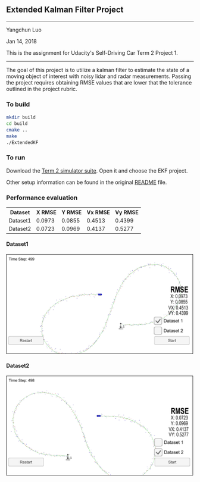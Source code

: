 ## Extended Kalman Filter Project
---
Yangchun Luo

Jan 14, 2018

This is the assignment for Udacity's Self-Driving Car Term 2 Project 1.

---

The goal of this project is to utilize a kalman filter to estimate the state of a moving object of interest with noisy lidar and radar measurements. Passing the project requires obtaining RMSE values that are lower that the tolerance outlined in the project rubric. 

### To build

```bash
mkdir build
cd build
cmake ..
make
./ExtendedKF
```

### To run

Download the [Term 2 simulator suite](https://github.com/udacity/self-driving-car-sim/releases). Open it and choose the EKF project.

Other setup information can be found in the original [README](README-orig.md) file.

### Performance evaluation

<table>
<tr><th>Dataset<th>X RMSE<th>Y RMSE<th>Vx RMSE<th>Vy RMSE
<tr><td>Dataset1<td>0.0973<td>0.0855<td>0.4513<td>0.4399
<tr><td>Dataset2<td>0.0723<td>0.0969<td>0.4137<td>0.5277
</table>

#### Dataset1
<img src="Docs/dataset1-result.jpg" width=500 border=1/>

#### Dataset2
<img src="Docs/dataset2-result.jpg" width=500 border=1/>
